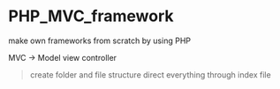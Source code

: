 # PHP_MVC_framework
make own frameworks from scratch by using PHP

MVC -> Model view controller

> create folder and file structure
> direct everything through index file